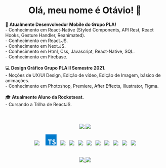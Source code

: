 <div align="center">
 <h1>Olá, meu nome é Otávio! 👋</h1>
</div>
<div align="start">
 🔭 <strong>Atualmente Desenvolvedor Mobile do Grupo PLA!</strong>
   <br/>
  - Conhecimento em React-Native (Styled Components, API Rest, React Hooks, Gesture Handler, Reanimated).
   <br/>
   - Conhecimento em React.JS.
   <br/>
   - Conhecimento em Next.JS.
   <br/>
  - Conhecimento em Html, Css, Javascript, React-Native, SQL.
   <br/>
 - Conhecimento em Firebase.
   <br/>
   <br/>
 💻 <strong>Design Gráfico Grupo PLA II Semestre 2021.</strong>
   <br/>
  - Noções de UX/UI Design, Edição de vídeo, Edição de Imagem, básico de animações.
   <br/>
  - Conhecimento em Photoshop, Premiere, After Effects, Illustrator, Figma.
   <br/>
   <br/>
 🎓 <strong>Atualmente Aluno da Rocketseat.</strong>
   <br/>
  - Cursando a Trilha de ReactJS.
   <br/>
   <br/>
</div>
 <br/>
 <br/>
<div align="center">
 <a href="https://github.com/otaviostasiak">
  <img align="center" height="150em" src="https://github-readme-stats.vercel.app/api?username=otaviostasiak&show_icons=true&layout=compact&theme=radical" />
</a>


 
 <a href="https://github.com/otaviostasiak">
  <img align="center" height="150em" src="https://github-readme-stats.vercel.app/api/top-langs/?username=otaviostasiak&layout=compact&theme=radical" />
</a>
 <br/>
 <br/>
  <img src="https://upload.wikimedia.org/wikipedia/commons/thumb/9/99/Unofficial_JavaScript_logo_2.svg/1024px-Unofficial_JavaScript_logo_2.svg.png" height="35px"/>
  &nbsp;  
 &nbsp;
  <img src="https://raw.githubusercontent.com/github/explore/80688e429a7d4ef2fca1e82350fe8e3517d3494d/topics/typescript/typescript.png" height="35px"/>
  &nbsp;
  <img src="https://upload.wikimedia.org/wikipedia/commons/thumb/a/a7/React-icon.svg/640px-React-icon.svg.png" height="35px"/> 
   &nbsp;
  <img height="35px" src="https://styles.redditmedia.com/t5_3h7yi/styles/communityIcon_1cvjfamjpre71.png" />
  &nbsp;
  <img src="https://thidu.dev/images/Nodejs.svg" height="35px"/> 
  &nbsp;
  <img src="https://upload.wikimedia.org/wikipedia/commons/thumb/9/97/Sqlite-square-icon.svg/2048px-Sqlite-square-icon.svg.png" height="35px"/>
  &nbsp;
  <img src="https://i.pinimg.com/originals/17/06/c9/1706c9f16bd08eb5e03f1df3e0a94a1c.png" height="35px"/>
  &nbsp;
 <img src="https://upload.wikimedia.org/wikipedia/commons/2/20/Photoshop_CC_icon.png" height="35px"/>
  &nbsp;
 <img src="https://upload.wikimedia.org/wikipedia/commons/thumb/f/fb/Adobe_Illustrator_CC_icon.svg/2101px-Adobe_Illustrator_CC_icon.svg.png" height="35px"/>
  &nbsp;
 <img src="https://upload.wikimedia.org/wikipedia/commons/thumb/c/cb/Adobe_After_Effects_CC_icon.svg/512px-Adobe_After_Effects_CC_icon.svg.png" height="35px"/>
  &nbsp;
 <img src="https://cdn.worldvectorlogo.com/logos/firebase-1.svg" height="35px"/>
</div>
 
<br/>
<br/>
 
<div align="center">
 
  <a href="https://www.linkedin.com/in/ot%C3%A1vio-henrique-stasiak-425751228/" target="_blank">
   <img src="https://img.shields.io/badge/-LinkedIn-%230077B5?style=for-the-badge&logo=linkedin&logoColor=white" target="_blank">
 </a> 

  <a href="mailto:otaviostasiakdev@outlook.com">
   <img src="https://img.shields.io/badge/-Gmail-%23333?style=for-the-badge&logo=gmail&logoColor=white" target="_blank">
 </a>
 
</div>




